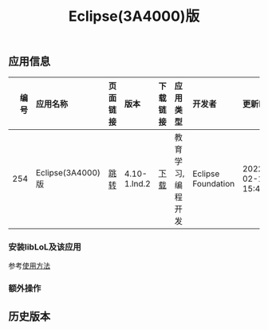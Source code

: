 ﻿---
id: 254
title: Eclipse(3A4000)版
toc: true
weight: 254
---

## 应用信息 
|   编号 | 应用名称             | 页面链接                                       | 版本           | 下载链接                                                                                   | 应用类型      | 开发者                | 更新时间                | 兼容性   | liblol版本   |
|-----:|:-----------------|:-------------------------------------------|:-------------|:---------------------------------------------------------------------------------------|:----------|:-------------------|:--------------------|:------|:-----------|
|  254 | Eclipse(3A4000)版 | [跳转](http://app.loongapps.cn/#/detail/254) | 4.10-1.lnd.2 | [下载](http://113.24.212.22:8090/upload/file/eclipse-platform_4.10-1.lnd.2_mips64el.deb) | 教育学习,编程开发 | Eclipse Foundation | 2022-02-18 15:43:32 | 未测试   | 最新         |
### 安装libLoL及该应用 
参考[使用方法](/docs/usage) 
### 额外操作 


## 历史版本 
 